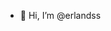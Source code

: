 - 👋 Hi, I’m @erlandss

<!---
erlandss/erlandss is a ✨ special ✨ repository because its `README.md` (this file) appears on your GitHub profile.
You can click the Preview link to take a look at your changes.
--->
